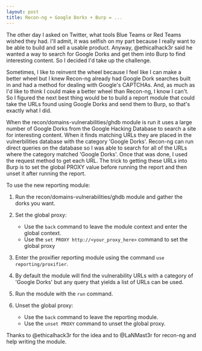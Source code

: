 ```yaml
---
layout: post
title: Recon-ng + Google Dorks + Burp = ...
---
```

The other day I asked on Twitter, what tools Blue Teams or Red Teams wished they had. I'll admit, it was selfish on my part because I really want to be able to build and sell a usable product. Anyway, @ethicalhack3r said he wanted a way to search for Google Dorks and get them into Burp to find interesting content. So I decided I'd take up the challenge.

Sometimes, I like to reinvent the wheel because I feel like I can make a better wheel but I knew Recon-ng already had Google Dork searches built in and had a method for dealing with Google's CAPTCHAs. And, as much as I'd like to think I could make a better wheel than Recon-ng, I know I can't. So I figured the next best thing would be to build a report module that could take the URLs found using Google Dorks and send them to Burp, so that's exactly what I did.

When the recon/domains-vulnerabilities/ghdb module is run it uses a large number of Google Dorks from the Google Hacking Database to search a site for interesting content. When it finds matching URLs they are placed in the vulnerbilities database with the category 'Google Dorks'. Recon-ng can run direct queries on the database so I was able to search for all of the URLs where the category matched 'Google Dorks'. Once that was done, I used the request method to get each URL. The trick to getting these URLs into Burp is to set the global PROXY value before running the report and then unset it after running the report.

To use the new reporting module:

1. Run the recon/domains-vulnerabilities/ghdb module and gather the dorks you want.
2. Set the global proxy:

    * Use the `back` command to leave the module context and enter the global context.
    * Use the `set PROXY http://<your_proxy_here>` command to set the global proxy

3. Enter the proxifier reporting module using the command `use reporting/proxifier`.
4. By default the module will find the vulnerability URLs with a category of 'Google Dorks' but any query that yields a list of URLs can be used.
5. Run the module with the `run` command.
6. Unset the global proxy:

    * Use the `back` command to leave the reporting module.
    * Use the `unset PROXY` command to unset the global proxy.

Thanks to @ethicalhack3r for the idea and to @LaNMast3r for recon-ng and help writing the module.


